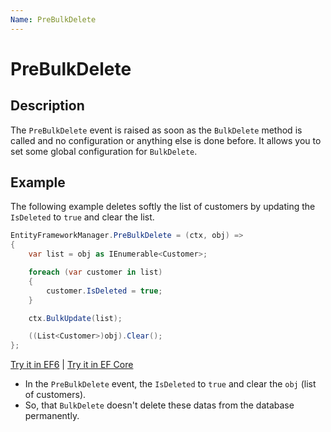 ```yaml
---
Name: PreBulkDelete
---
```


# PreBulkDelete

## Description

The `PreBulkDelete` event is raised as soon as the `BulkDelete` method is called and no configuration or anything else is done before. It allows you to set some global configuration for `BulkDelete`. 

## Example

The following example deletes softly the list of customers by updating the `IsDeleted` to `true` and clear the list.

```csharp
EntityFrameworkManager.PreBulkDelete = (ctx, obj) => 
{
    var list = obj as IEnumerable<Customer>;

    foreach (var customer in list)
    {
        customer.IsDeleted = true;
    }

    ctx.BulkUpdate(list);

    ((List<Customer>)obj).Clear();
};
```

[Try it in EF6](https://dotnetfiddle.net/9ExoFg) | [Try it in EF Core](https://dotnetfiddle.net/S1X9u1)

 - In the `PreBulkDelete` event, the `IsDeleted` to `true` and clear the `obj` (list of customers).
 - So, that `BulkDelete` doesn't delete these datas from the database permanently.
